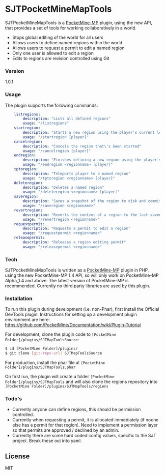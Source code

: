 # SJTPocketMineMapTools

SJTPocketMineMapTools is a [PocketMine-MP] plugin, using the new API, that provides a set of tools for working collaboratively in a world.

  - Stops global editing of the world for all users
  - Allows users to define named regions within the world
  - Allows users to request a permit to edit a named region
  - Only one user is allowed to edit a region
  - Edits to regions are revision controlled using Git

### Version
1.0.1

### Usage

The plugin supports the following commands:

```yaml
    listregions:
        description: "Lists all defined regions"
        usage: "/listregions"
    startregion:
        description: "Starts a new region using the player's current location"
        usage: "/startregion [player]"
    cancelregion:
        description: "Cancels the region that\'s been started"
        usage: "/cancelregion [player]"
    endregion:
        description: "Finishes defining a new region using the player's current location, specifying the region name"
        usage: "/endregion <regionname> [player]"
    tptoregion:
        description: "Teleports player to a named region"
        usage: "/tptoregion <regionname> [player]"
    deleteregion:
        description: "Deletes a named region"
        usage: "/deleteregion <regionname> [player]"
    saveregion:
        description: "Saves a snapshot of the region to disk and commits a revision"
        usage: "/saveregion <regionname>"
    revertregion:
        description: "Reverts the content of a region to the last saved version"
        usage: "/revertregion <regionname>"
    requestpermit:
        description: "Requests a permit to edit a region"
        usage: "/requestpermit <regionname>"
    releasepermit:
        description: "Releases a region editing permit"
        usage: "/releasepermit <regionname>"
```

### Tech

SJTPocketMineMapTools is written as a [PocketMine-MP] plugin in PHP, using the new PocketMine-MP 1.4 API, so will only work on PocketMine-MP Alpha_1.4 and above.  The latest version of PocketMine-MP is recommended.  Currently no third party libraries are used by this plugin.

### Installation

To run this plugin during development (i.e. non-Phar), first install the Official DevTools plugin. Instructions for setting up a development plugin environment are here: https://github.com/PocketMine/Documentation/wiki/Plugin-Tutorial

For development, clone the plugin code to `[PocketMine Folder]/plugins/SJTMapToolsSource`:

```sh
$ cd [PocketMine Folder]/plugins/
$ git clone [git-repo-url] SJTMapToolsSource
```

For production, install the phar file at `[PocketMine Folder]/plugins/SJTMapTools.phar`

On first run, the plugin will create a folder `[PocketMine Folder]/plugins/SJTMapTools` and will also clone the regions repository into `[PocketMine Folder]/plugins/SJTMapTools/regions`


### Todo's

 - Currently anyone can define regions, this should be permission controlled.
 - Currently when requesting a permit, it is allocated immediately (if noone else has a permit for that region).  Need to implement a permission layer so that permits are approved / declined by an admin.
 - Currently there are some hard coded config values, specific to the SJT project.  Break these out into yaml.


License
----

MIT


[PocketMine-MP]:http://www.pocketmine.net/
